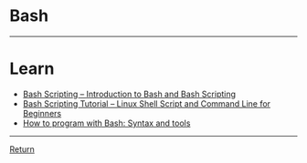 # Bash

---

# Learn

- [Bash Scripting – Introduction to Bash and Bash Scripting](https://www.geeksforgeeks.org/bash-scripting-introduction-to-bash-and-bash-scripting/)
- [Bash Scripting Tutorial – Linux Shell Script and Command Line for Beginners](https://www.freecodecamp.org/news/bash-scripting-tutorial-linux-shell-script-and-command-line-for-beginners/)
- [How to program with Bash: Syntax and tools](https://opensource.com/article/19/10/programming-bash-syntax-tools)

---

[Return](./../readme.md)
